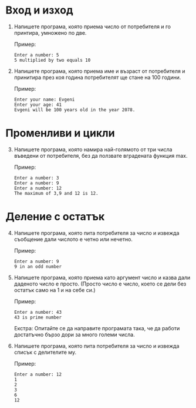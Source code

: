 # Вход и изход

1.  Напишете програма, която приема число от потребителя и го принтира,
    умножено по две.

    Пример:
    ```
    Enter a number: 5
    5 multiplied by two equals 10
    ```

2.  Напишете програма, която приема име и възраст от потребителя и
    принитира през коя година потребителят ще стане на 100 години.

    Пример:
    ```
    Enter your name: Evgeni
    Enter your age: 41
    Evgeni will be 100 years old in the year 2078.
    ```

# Променливи и цикли

3.  Напишете програма, която намира най-голямото от три числа въведени
    от потребителя, без да ползвате вградената функция max.

    Пример:
    ```
    Enter a number: 3
    Enter a number: 9
    Enter a number: 12
    The maximum of 3,9 and 12 is 12.
    ```
    
# Деление с остатък 
    
4. Напишете програма, която пита потребителя за число и извежда
   съобщение дали числото е четно или нечетно.

    Пример:
    ```
    Enter a number: 9
    9 in an odd number
    ```

5.  Напишете програма, която приема като аргумент число и казва дали
    даденото число е просто. (Просто число е число, което се дели без
    остатък само на 1 и на себе си.)

    Пример: 
    ```
    Enter a number: 43
    43 is prime number
    ```

    Екстра: Опитайте се да направите програмата така, че да работи
    достатъчно бързо дори за много големи числа.

6.  Напишете програма, която пита потребителя за число и извежда списък
    с делителите му.

    Пример:
    ```
    Enter a number: 12
    1
    2
    3
    6
    12
    ```
